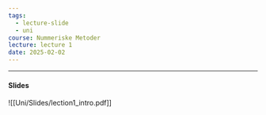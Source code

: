 ```yaml
---
tags:
  - lecture-slide
  - uni
course: Nummeriske Metoder
lecture: lecture 1
date: 2025-02-02
---
```

--- 
#### Slides
![[Uni/Slides/lection1_intro.pdf]]